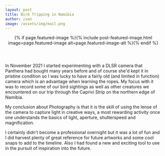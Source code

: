 ```yaml
---
layout: post
title: Bird Tripping in Namibia
author: ivan
image: /assets/img/mail.png
---
```

<header>
{% if page.featured-image %}{% include post-featured-image.html image=page.featured-image alt=page.featured-image-alt %}{% endif %}
</header>

<!--![]({{ page.image }})-->

In November 2021 I started experimenting with a DLSR camera that Panthera had bought many years before and of course she'd kept it in pristine condition so I was lucky to have a fairly old (and limited in function) camera which is an advantage when learning the ropes. My focus with it was to record some of our bird sightings as well as other creatures we encountered on our trip through the Caprivi Strip on the northern edge of Namibia.

My conclusion about Photography is that it is the skill of using the lense of the camera to capture light in creative ways, a most rewarding activity once one understands the basics of light, aperture, shutterspeed and magnification.

I certainly didn't become a professional overnight but it was a lot of fun and I did harvest plenty of great reference for future artworks and some cool snaps to add to the timeline. Also I had found a new and exciting tool to use in the pursuit of inspiration into the future.

<!--
Style the posts and post list etc: images and some other good stuff.
https://www.youtube.com/watch?v=6oKO-7gsM4s&feature=youtu.be

https://www.youtube.com/watch?v=1GskmTFLrA4&feature=youtu.be
-->
